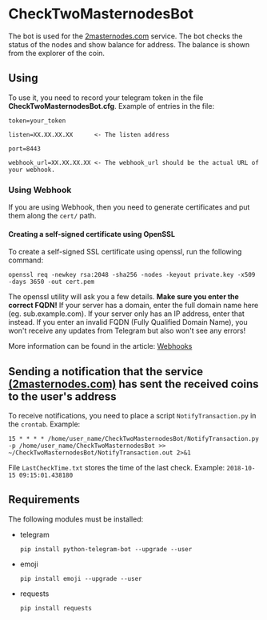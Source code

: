 # CheckTwoMasternodesBot

The bot is used for the [2masternodes.com](2masternodes.com) service. The bot checks the status of the nodes and show balance for address. The balance is shown from the explorer of the coin.

## Using

To use it, you need to record your telegram token in the file **CheckTwoMasternodesBot.cfg**. Example of entries in the file:

```[Global]
token=your_token

listen=XX.XX.XX.XX 		<- The listen address

port=8443

webhook_url=XX.XX.XX.XX	<- The webhook_url should be the actual URL of your webhook.
```
### Using Webhook
If you are using Webhook, then you need to generate certificates and put them along the `cert/` path. 

#### Creating a self-signed certificate using OpenSSL

To create a self-signed SSL certificate using openssl, run the following command:

`openssl req -newkey rsa:2048 -sha256 -nodes -keyout private.key -x509 -days 3650 -out cert.pem`

The openssl utility will ask you a few details. **Make sure you enter the correct FQDN!** If your server has a domain, enter the full domain name here (eg. sub.example.com). If your server only has an IP address, enter that instead. If you enter an invalid FQDN (Fully Qualified Domain Name), you won't receive any updates from Telegram but also won't see any errors!

More information can be found in the article: [Webhooks](https://github.com/python-telegram-bot/python-telegram-bot/wiki/Webhooks)

## Sending a notification that the service [(2masternodes.com)](2masternodes.com) has sent the received coins to the user's address
To receive notifications, you need to place a script `NotifyTransaction.py` in the `crontab`. Example:

`15 * * * * /home/user_name/CheckTwoMasternodesBot/NotifyTransaction.py -p /home/user_name/CheckTwoMasternodesBot >> ~/CheckTwoMasternodesBot/NotifyTransaction.out 2>&1`

File `LastCheckTime.txt` stores the time of the last check. Example:
`2018-10-15 09:15:01.438180`

## Requirements

The following modules must be installed:

- telegram

  `pip install python-telegram-bot --upgrade --user`

- emoji

  `pip install emoji --upgrade --user`

- requests

  `pip install requests`
